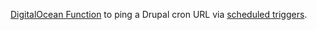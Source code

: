 [DigitalOcean Function](https://docs.digitalocean.com/products/functions/) to
ping a Drupal cron URL via [scheduled
triggers](https://docs.digitalocean.com/products/functions/how-to/schedule-functions/).

